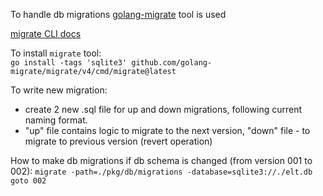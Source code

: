 To handle db migrations [golang-migrate](https://github.com/golang-migrate/migrate) tool is used  

[migrate CLI docs](https://github.com/golang-migrate/migrate/tree/master/cmd/migrate)

To install `migrate` tool:  
`go install -tags 'sqlite3' github.com/golang-migrate/migrate/v4/cmd/migrate@latest`  

To write new migration:  
- create 2 new .sql file for up and down migrations, following current naming format.
- "up" file contains logic to migrate to the next version, "down" file - to migrate to previous version (revert operation)

How to make db migrations if db schema is changed (from version 001 to 002):
`migrate -path=./pkg/db/migrations -database=sqlite3://./elt.db goto 002`
